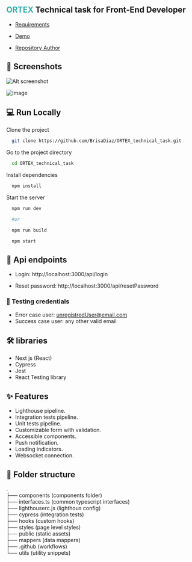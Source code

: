 ## <span style="color: #33afaa"> ORTEX</span> Technical task for Front-End Developer

- <a href="https://public.ortex.com/wp-content/uploads/2020/12/TechnicalTask.pdf" target="_blank">Requirements</a>

- <a href="https://ortex-login-task.vercel.app" target="_blank">Demo</a>

- <a href="https://www.linkedin.com/in/brisa-d%C3%ADaz/" target="_blank">Repository Author</a>

## 📸 Screenshots

![Alt screenshot](https://res.cloudinary.com/myproyects/image/upload/v1645412601/proyects/gif_myouif.gif)

![image](https://res.cloudinary.com/myproyects/image/upload/v1645383078/proyects/lighthouse-min_omekxw.webp)

## 💻 Run Locally

Clone the project

```bash
  git clone https://github.com/BrisaDiaz/ORTEX_technical_task.git
```

Go to the project directory

```bash
  cd ORTEX_technical_task
```

Install dependencies

```bash
  npm install
```

Start the server

```bash
  npm run dev

  #or

  npm run build

  npm start

```

## 🔮 Api endpoints

- Login: http://localhost:3000/api/login

- Reset password: http://localhost:3000/api/resetPassword

### 🧪 Testing credentials

- Error case user: unregistredUser@email.com
- Success case user: any other valid email

## 🛠 libraries

- Next js (React)
- Cypress
- Jest
- React Testing library

## ✨ Features

- Lighthouse pipeline.
- Integration tests pipeline.
- Unit tests pipeline.
- Customizable form with validation.
- Accessible components.
- Push notification.
- Loading indicators.
- Websocket connection.

## 📂 Folder structure

.  
├── components (components folder)  
├── interfaces.ts (common typescript interfaces)  
├── lighthouserc.js (lighthous config)  
├── cypress (integration tests)  
├── hooks (custom hooks)  
├── styles (page level styles)  
├── public (static assets)  
├── mappers (data mappers)  
├── .github (workflows)  
└── utils (utility snippets)
